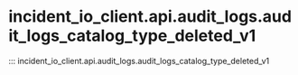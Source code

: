# incident_io_client.api.audit_logs.audit_logs_catalog_type_deleted_v1

::: incident_io_client.api.audit_logs.audit_logs_catalog_type_deleted_v1